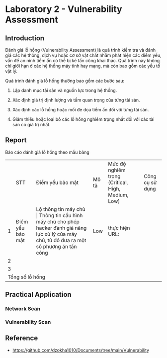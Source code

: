 # Laboratory 2 - Vulnerability Assessment
## Introduction
Đánh giá lỗ hổng (Vulnerability Assessment) là quá trình kiểm tra
và đánh giá các hệ thống, dịch vụ hoặc cơ sở vật chất nhằm phát
hiện các điểm yếu, vấn đề an ninh tiềm ẩn có thể bị kẻ tấn công
khai thác. Quá trình này không chỉ giới hạn ở các hệ thống máy
tính hay mạng, mà còn bao gồm các yếu tố vật lý.

Quá trình đánh giá lỗ hổng thường bao gồm các bước sau:

1. Lập danh mục tài sản và nguồn lực trong hệ thống.

2. Xác định giá trị định lượng và tầm quan trọng của từng tài sản.

3. Xác định các lỗ hổng hoặc mối đe dọa tiềm ẩn đối với từng tài sản.

4. Giảm thiểu hoặc loại bỏ các lỗ hổng nghiêm trọng nhất đối với các
tài sản có giá trị nhất.
## Report
Báo cáo đánh giá lỗ hổng theo mẫu bảng

<table>
    <th>
        <td>STT</td>
        <td>Điểm yếu bảo mật</td>
        <td>Mô tả</td>
        <td>Mức độ nghiêm trọng (Critical, High, Medium, Low)</td>
        <td>Công cụ sử dụng</td>
    </th>
    <tr>
        <td>1</td>
        <td>Điểm yếu bảo mật</td>
        <td>Lộ thông tin máy chủ | Thông tin cấu hình máy chủ cho phép hacker đánh giá năng lực xử lý của máy chủ, từ đó đưa ra một số phương án tấn công</td>
        <td>Low</td>
        <td>thực hiện URL: </td>
    </tr>
    <tr>
        <td>2</td>
        <td></td>
        <td></td>
        <td></td>
        <td></td>
    </tr>
    <tr>
        <td>3</td>
        <td></td>
        <td></td>
        <td></td>
        <td></td>
    </tr>
    <tr>
        <td colspan="5">Tổng số lỗ hổng</td>
    </tr>
</table>

## Practical Application
### Network Scan
### Vulnerability Scan
## Reference
- https://github.com/dzokha1010/Documents/tree/main/Vulnerability
